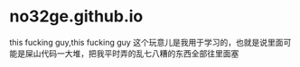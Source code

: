 # no32ge.github.io
this fucking guy,this fucking guy
这个玩意儿是我用于学习的，也就是说里面可能是屎山代码一大堆，把我平时弄的乱七八糟的东西全部往里面塞
